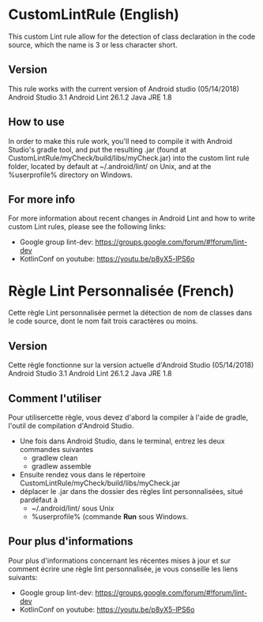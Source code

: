 # CustomLintRule (English)
This custom Lint rule allow for the detection of class declaration in the code source, which the name is 3 or less character short.

## Version
This rule works with the current version of Android studio (05/14/2018)
Android Studio 3.1
Android Lint 26.1.2
Java JRE 1.8

## How to use
In order to make this rule work, you'll need to compile it with Android Studio's gradle tool, and put the resulting .jar (found at CustomLintRule/myCheck/build/libs/myCheck.jar) into the custom lint rule folder, located by default at ~/.android/lint/ on Unix, and at the %userprofile% directory on Windows.

## For more info
For more information about recent changes in Android Lint and how to write custom Lint rules, please see the following links:
* Google group lint-dev: https://groups.google.com/forum/#!forum/lint-dev
* KotlinConf on youtube: https://youtu.be/p8yX5-lPS6o

# Règle Lint Personnalisée (French)
Cette règle Lint personnalisée permet la détection de nom de classes dans le code source, dont le nom fait trois caractères ou moins.

## Version
Cette règle fonctionne sur la version actuelle d'Android Studio (05/14/2018)
Android Studio 3.1
Android Lint 26.1.2
Java JRE 1.8

## Comment l'utiliser
Pour utilisercette règle, vous devez d'abord la compiler à l'aide de gradle, l'outil de compilation d'Android Studio.
* Une fois dans Android Studio, dans le terminal, entrez les deux commandes suivantes
  * gradlew clean
  * gradlew assemble
* Ensuite rendez vous dans le répertoire CustomLintRule/myCheck/build/libs/myCheck.jar
* déplacer le .jar dans the dossier des règles lint personnalisées, situé pardéfaut à
   * ~/.android/lint/ sous Unix
   * %userprofile% (commande **Run** sous Windows.

## Pour plus d'informations
Pour plus d'informations concernant les récentes mises à jour et sur comment écrire une règle lint personnalisée, je vous conseille les liens suivants:
* Google group lint-dev: https://groups.google.com/forum/#!forum/lint-dev
* KotlinConf on youtube: https://youtu.be/p8yX5-lPS6o
